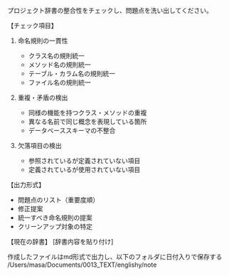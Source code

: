 プロジェクト辞書の整合性をチェックし、問題点を洗い出してください。

【チェック項目】
1. 命名規則の一貫性
   - クラス名の規則統一
   - メソッド名の規則統一
   - テーブル・カラム名の規則統一
   - ファイル名の規則統一

2. 重複・矛盾の検出
   - 同様の機能を持つクラス・メソッドの重複
   - 異なる名前で同じ概念を表現している箇所
   - データベーススキーマの不整合

3. 欠落項目の検出
   - 参照されているが定義されていない項目
   - 定義されているが使用されていない項目

【出力形式】
- 問題点のリスト（重要度順）
- 修正提案
- 統一すべき命名規則の提案
- クリーンアップ対象の特定

【現在の辞書】
[辞書内容を貼り付け]

作成したファイルはmd形式で出力し、以下のフォルダに日付入りで保存する
/Users/masa/Documents/0013_TEXT/englishy/note